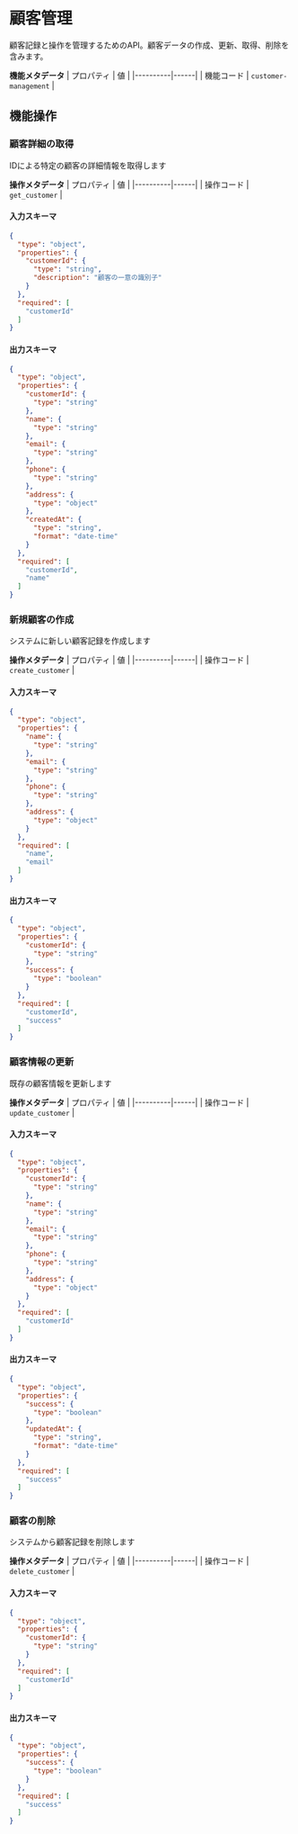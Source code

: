 # 顧客管理
顧客記録と操作を管理するためのAPI。顧客データの作成、更新、取得、削除を含みます。

**機能メタデータ**
| プロパティ | 値 |
|----------|------|
| 機能コード | `customer-management` |

## 機能操作

### 顧客詳細の取得
IDによる特定の顧客の詳細情報を取得します

**操作メタデータ**
| プロパティ | 値 |
|----------|------|
| 操作コード | `get_customer` |

#### 入力スキーマ
```json operation input schema
{
  "type": "object",
  "properties": {
    "customerId": {
      "type": "string",
      "description": "顧客の一意の識別子"
    }
  },
  "required": [
    "customerId"
  ]
}
```

#### 出力スキーマ
```json operation output schema
{
  "type": "object",
  "properties": {
    "customerId": {
      "type": "string"
    },
    "name": {
      "type": "string"
    },
    "email": {
      "type": "string"
    },
    "phone": {
      "type": "string"
    },
    "address": {
      "type": "object"
    },
    "createdAt": {
      "type": "string",
      "format": "date-time"
    }
  },
  "required": [
    "customerId",
    "name"
  ]
}
```
### 新規顧客の作成
システムに新しい顧客記録を作成します

**操作メタデータ**
| プロパティ | 値 |
|----------|------|
| 操作コード | `create_customer` |

#### 入力スキーマ
```json operation input schema
{
  "type": "object",
  "properties": {
    "name": {
      "type": "string"
    },
    "email": {
      "type": "string"
    },
    "phone": {
      "type": "string"
    },
    "address": {
      "type": "object"
    }
  },
  "required": [
    "name",
    "email"
  ]
}
```

#### 出力スキーマ
```json operation output schema
{
  "type": "object",
  "properties": {
    "customerId": {
      "type": "string"
    },
    "success": {
      "type": "boolean"
    }
  },
  "required": [
    "customerId",
    "success"
  ]
}
```
### 顧客情報の更新
既存の顧客情報を更新します

**操作メタデータ**
| プロパティ | 値 |
|----------|------|
| 操作コード | `update_customer` |

#### 入力スキーマ
```json operation input schema
{
  "type": "object",
  "properties": {
    "customerId": {
      "type": "string"
    },
    "name": {
      "type": "string"
    },
    "email": {
      "type": "string"
    },
    "phone": {
      "type": "string"
    },
    "address": {
      "type": "object"
    }
  },
  "required": [
    "customerId"
  ]
}
```

#### 出力スキーマ
```json operation output schema
{
  "type": "object",
  "properties": {
    "success": {
      "type": "boolean"
    },
    "updatedAt": {
      "type": "string",
      "format": "date-time"
    }
  },
  "required": [
    "success"
  ]
}
```
### 顧客の削除
システムから顧客記録を削除します

**操作メタデータ**
| プロパティ | 値 |
|----------|------|
| 操作コード | `delete_customer` |

#### 入力スキーマ
```json operation input schema
{
  "type": "object",
  "properties": {
    "customerId": {
      "type": "string"
    }
  },
  "required": [
    "customerId"
  ]
}
```

#### 出力スキーマ
```json operation output schema
{
  "type": "object",
  "properties": {
    "success": {
      "type": "boolean"
    }
  },
  "required": [
    "success"
  ]
}
```